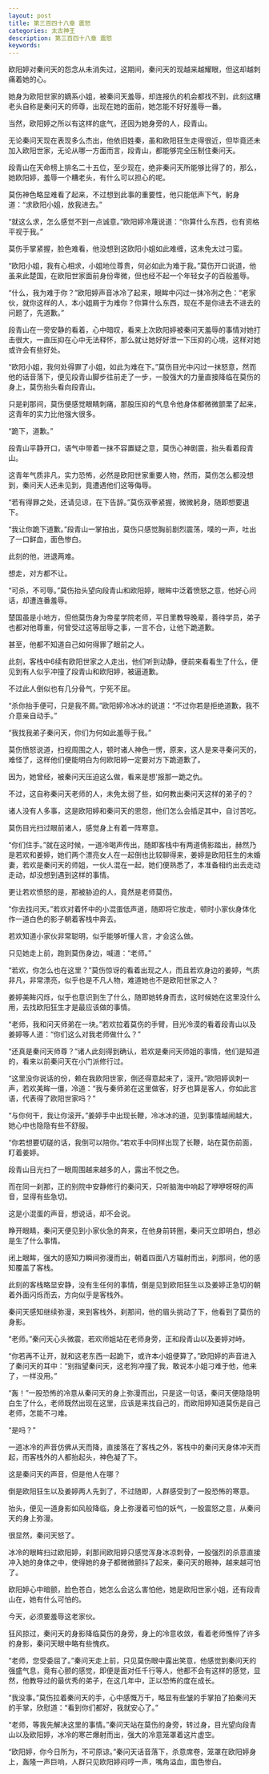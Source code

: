 ```yaml
---
layout: post
title: 第三百四十八章 震怒
categories: 太古神王
description: 第三百四十八章 震怒
keywords:
---
```


欧阳婷对秦问天的怨念从未消失过，这期间，秦问天的现越来越耀眼，但这却越刺痛着她的心。

她身为欧阳世家的嫡系小姐，被秦问天羞辱，却连报仇的机会都找不到，此刻这糟老头自称是秦问天的师尊，出现在她的面前，她怎能不好好羞辱一番。

当然，欧阳婷之所以有这样的底气，还因为她身旁的人，段青山。

无论秦问天现在表现多么杰出，他依旧姓秦，虽和欧阳狂生走得很近，但毕竟还未加入欧阳世家，无论从哪一方面而言，段青山，都能够完全压制住秦问天。

段青山在天命榜上排名二十五位，至少现在，绝非秦问天所能够比得了的，那么，她欧阳婷，羞辱一个糟老头，有什么可以担心的呢。

莫伤神色略显难看了起来，不过想到此事的重要性，他只能低声下气，躬身道：“求欧阳小姐，放我进去。”

“就这么求，怎么感觉不到一点诚意。”欧阳婷冷蔑说道：“你算什么东西，也有资格平视于我。”

莫伤手掌紧握，脸色难看，他没想到这欧阳小姐如此难缠，这未免太过刁蛮。

“欧阳小姐，我有心相求，小姐地位尊贵，何必如此为难于我。”莫伤开口说道，他虽来此楚国，在欧阳世家面前身份卑微，但也经不起一个年轻女子的百般羞辱。

“什么，我为难于你？”欧阳婷声音冰冷了起来，眼眸中闪过一抹冷冽之色：“老家伙，就你这样的人，本小姐屑于为难你？你算什么东西，现在不是你进去不进去的问题了，先道歉。”

段青山在一旁安静的看着，心中暗叹，看来上次欧阳婷被秦问天羞辱的事情对她打击很大，一直压抑在心中无法释怀，那么就让她好好泄一下压抑的心境，这样对她或许会有些好处。

“欧阳小姐，我何处得罪了小姐，如此为难在下。”莫伤目光中闪过一抹怒意，然而他的话音落下，便见段青山脚步往前走了一步，一股强大的力量直接降临在莫伤的身上，莫伤抬头看向段青山。

只是刹那间，莫伤便感觉眼睛刺痛，那股压抑的气息令他身体都微微颤栗了起来，这青年的实力比他强大很多。

“跪下，道歉。”

段青山平静开口，语气中带着一抹不容置疑之意，莫伤心神剧震，抬头看着段青山。

这青年气质非凡，实力恐怖，必然是欧阳世家重要人物，然而，莫伤怎么都没想到，秦问天人还未见到，竟遭遇他们这等侮辱。

“若有得罪之处，还请见谅，在下告辞。”莫伤双拳紧握，微微躬身，随即想要退下。

“我让你跪下道歉。”段青山一掌拍出，莫伤只感觉胸前剧烈震荡，噗的一声，吐出了一口鲜血，面色惨白。

此刻的他，进退两难。

想走，对方都不让。

“可杀，不可辱。”莫伤抬头望向段青山和欧阳婷，眼眸中泛着愤怒之意，他好心问话，却遭连番羞辱。

楚国虽是小地方，但他莫伤身为帝星学院老师，平日里教导晚辈，善待学员，弟子也都对他尊重，何曾受过这等屈辱之事，一言不合，让他下跪道歉。

甚至，他都不知道自己如何得罪了眼前之人。

此刻，客栈中6续有欧阳世家之人走出，他们听到动静，便前来看看生了什么，便见到有人似乎冲撞了段青山和欧阳婷，被逼道歉。

不过此人倒似也有几分骨气，宁死不屈。

“杀你抬手便可，只是我不屑。”欧阳婷冷冰冰的说道：“不过你若是拒绝道歉，我不介意亲自动手。”

“我找我弟子秦问天，你们为何如此羞辱于我。”

莫伤愤怒说道，扫视周围之人，顿时诸人神色一愣，原来，这人是来寻秦问天的，难怪了，这样他们便能明白为何欧阳婷一定要对方下跪道歉了。

因为，她曾经，被秦问天压迫这么做，看来是想'报那一跪之仇。

不过，这自称秦问天老师的人，未免太弱了些，如何教出秦问天这样的弟子的？

诸人没有人多事，这是欧阳婷和秦问天的恩怨，他们怎么会插足其中，自讨苦吃。

莫伤目光扫过眼前诸人，感觉身上有着一阵寒意。

“你们住手。”就在这时候，一道冷喝声传出，随即客栈中有两道倩影踏出，赫然乃是若欢和姜婷，她们两个漂亮女人在一起倒也比较聊得来，姜婷是欧阳狂生的未婚妻，若欢是秦问天的师姐，一伙人混在一起，她们便熟悉了，本准备相约出去走动走动，却没想到遇到这样的事情。

更让若欢愤怒的是，那被胁迫的人，竟然是老师莫伤。

“你去找问天。”若欢对着怀中的小混蛋低声道，随即将它放走，顿时小家伙身体化作一道白色的影子朝着客栈中奔去。

若欢知道小家伙非常聪明，似乎能够听懂人言，才会这么做。

只见她走上前，跑到莫伤身边，喊道：“老师。”

“若欢，你怎么也在这里？”莫伤惊讶的看着出现之人，而且若欢身边的姜婷，气质非凡，非常漂亮，似乎也是不凡人物，难道她也不是欧阳世家之人？

姜婷美眸闪烁，似乎也意识到生了什么，随即她转身而去，这时候她在这里没什么用，去找欧阳狂生才是最应该做的事情。

“老师，我和问天师弟在一块。”若欢拉着莫伤的手臂，目光冷漠的看着段青山以及姜婷等人道：“你们这么对我老师做什么？”

“还真是秦问天师尊？”诸人此刻得到确认，若欢是秦问天师姐的事情，他们是知道的，看来以前秦问天在小门派修行过。

“这里没你说话的份，赖在我欧阳世家，倒还得意起来了，滚开。”欧阳婷讽刺一声，若欢美眸一僵，冷道：“我与秦师弟在这里做客，好歹也算是客人，你如此言语，代表得了欧阳世家吗？”

“与你何干，我让你滚开。”姜婷手中出现长鞭，冷冰冰的道，见到事情越闹越大，她心中也隐隐有些不舒服。

“你若想要切磋的话，我倒可以陪你。”若欢手中同样出现了长鞭，站在莫伤前面，盯着姜婷。

段青山目光扫了一眼周围越来越多的人，露出不悦之色。

而在同一刹那，正的别院中安静修行的秦问天，只听脑海中响起了咿咿呀呀的声音，显得有些急切。

这是小混蛋的声音，想说话，却不会说。

睁开眼睛，秦问天便见到小家伙急的奔来，在他身前转圈，秦问天立即明白，想必是生了什么事情。

闭上眼眸，强大的感知力瞬间弥漫而出，朝着四面八方辐射而出，刹那间，他的感知覆盖了客栈。

此刻的客栈略显安静，没有生任何的事情，倒是见到欧阳狂生以及姜婷正急切的朝着外面闪烁而去，方向似乎是客栈外。

秦问天感知继续弥漫，来到客栈外，刹那间，他的眉头挑动了下，他看到了莫伤的身影。

“老师。”秦问天心头微震，若欢师姐站在老师身旁，正和段青山以及姜婷对峙。

“你若再不让开，就和这老东西一起跪下，或许本小姐便算了。”欧阳婷的声音进入了秦问天的耳中：“别指望秦问天，这老狗冲撞了我，敢说本小姐刁难于他，他来了，一样没用。”

“轰！”一股恐怖的冷意从秦问天的身上弥漫而出，只是这一句话，秦问天便隐隐明白生了什么，老师既然出现在这里，应该是来找自己的，而欧阳婷知道莫伤是自己老师，怎能不刁难。

“是吗？”

一道冰冷的声音仿佛从天而降，直接落在了客栈之外，客栈中的秦问天身体冲天而起，而客栈外的人都抬起头，神色凝了下。

这是秦问天的声音，但是他人在哪？

倒是欧阳狂生以及姜婷两人先到了，不过随即，人群感受到了一股恐怖的寒意。

抬头，便见一道身影如风般降临，身上弥漫着可怕的妖气，一股震怒之意，从秦问天的身上弥漫。

很显然，秦问天怒了。

冰冷的眼眸扫过欧阳婷，刹那间欧阳婷只感觉浑身冰凉刺骨，一股强烈的杀意直接冲入她的身体之中，使得她的身子都微微颤抖了起来，秦问天的眼神，越来越可怕了。

欧阳婷心中暗颤，脸色苍白，她怎么会这么害怕他，她是欧阳世家小姐，还有段青山在，她有什么可怕的。

今天，必须要羞辱这老家伙。

狂风掠过，秦问天的身影降临莫伤的身旁，身上的冷意收敛，看着老师憔悴了许多的身影，秦问天眼中略有些愧疚。

“老师，您受委屈了。”秦问天走上前，只见莫伤眼中露出笑意，他感觉到秦问天的强盛气息，竟有心颤的感觉，即便是面对任千行等人，他都不会有这样的感觉，显然，他教导过的最优秀的弟子，在这几年中，正以恐怖的度在成长。

“我没事。”莫伤拉着秦问天的手，心中感慨万千，略显有些皱的手掌拍了拍秦问天的手掌，欣慰道：“看到你们都好，我就安心了。”

“老师，等我先解决这里的事情。”秦问天站在莫伤的身旁，转过身，目光望向段青山以及欧阳婷，冰冷的寒芒爆射而出，强大的冷意笼罩着这片虚空。

“欧阳婷，你今日所为，不可原谅。”秦问天话音落下，杀意席卷，笼罩在欧阳婷身上，轰隆一声巨响，人群只见欧阳婷闷哼一声，嘴角溢血，面色惨白。
